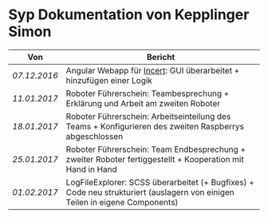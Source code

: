 # Syp Dokumentation von Kepplinger Simon

| Von | Bericht |
| --- | --- |
|*07.12.2016*|Angular Webapp für [Incert](http://www.incert.at): GUI überarbeitet + hinzufügen einer Logik|
|*11.01.2017*|Roboter Führerschein: Teambesprechung + Erklärung und Arbeit am zweiten Roboter|
|*18.01.2017*|Roboter Führerschein: Arbeitseinteilung des Teams + Konfigurieren des zweiten Raspberrys abgeschlossen|
|*25.01.2017*|Roboter Führerschein: Team Endbesprechung + zweiter Roboter fertiggestellt + Kooperation mit Hand in Hand|
|*01.02.2017*|LogFileExplorer: SCSS überarbeitet (+ Bugfixes) + Code neu strukturiert (auslagern von einigen Teilen in eigene Components)|
